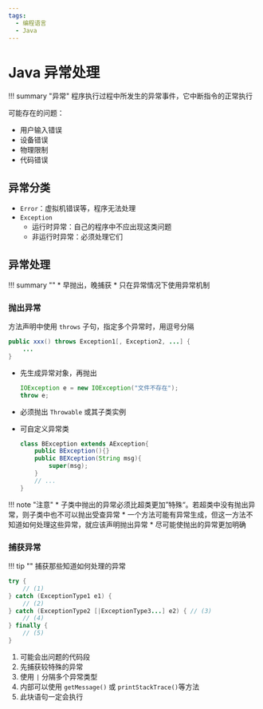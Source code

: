 ```yaml
---
tags:
  - 编程语言
  - Java
---
```

Java 异常处理
===

!!! summary "异常"
    程序执行过程中所发生的异常事件，它中断指令的正常执行

可能存在的问题：

* 用户输入错误
* 设备错误
* 物理限制
* 代码错误

## 异常分类

<!-- todo: wait for mindmap support
```mermaid
mindmap
Throwable
    Error
    Exception
        RuntimeException
        ...
```
-->

* `Error`：虚拟机错误等，程序无法处理
* `Exception`
    - 运行时异常：自己的程序中不应出现这类问题
    - 非运行时异常：必须处理它们

## 异常处理

!!! summary ""
    * 早抛出，晚捕获
    * 只在异常情况下使用异常机制

### 抛出异常

方法声明中使用 `throws` 子句，指定多个异常时，用逗号分隔

```java
public xxx() throws Exception1[, Exception2, ...] {
    ...
}
```

* 先生成异常对象，再抛出

    ```java
    IOException e = new IOException("文件不存在");
    throw e; 
    ```

* 必须抛出 `Throwable` 或其子类实例
* 可自定义异常类

    ```java
    class BException extends AException{
        public BException(){}
        public BEXception(String msg){
            super(msg);
        }
        // ...
    }
    ```

!!! note "注意"
    * 子类中抛出的异常必须比超类更加”特殊“。若超类中没有抛出异常，则子类中也不可以抛出受查异常
    * 一个方法可能有异常生成，但这一方法不知道如何处理这些异常，就应该声明抛出异常
    * 尽可能使抛出的异常更加明确

### 捕获异常

!!! tip ""
    捕获那些知道如何处理的异常

```java
try {
    // (1)
} catch (ExceptionType1 e1) {
    // (2)
} catch (ExceptionType2 [|ExceptionType3...] e2) { // (3)
    // (4)
} finally {
    // (5)
}
```

1. 可能会出问题的代码段
2. 先捕获较特殊的异常
3. 使用 `|` 分隔多个异常类型
4. 内部可以使用 `getMessage()` 或 `printStackTrace()`等方法
5. 此块语句一定会执行
